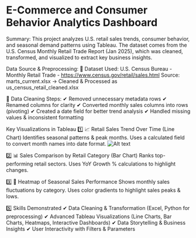 # E-Commerce and Consumer Behavior Analytics Dashboard

Summary:
This project analyzes U.S. retail sales trends, consumer behavior, and seasonal demand patterns using Tableau.
The dataset comes from the U.S. Census Monthly Retail Trade Report (Jan 2025), which was cleaned, transformed, and visualized to extract key business insights.

Data Source & Preprocessing:
📌 Dataset Used: U.S. Census Bureau - Monthly Retail Trade - https://www.census.gov/retail/sales.html
Source: marts_current.xlsx → Cleaned & Processed as us_census_retail_cleaned.xlsx

📌 Data Cleaning Steps:
✔ Removed unnecessary metadata rows
✔ Renamed columns for clarity
✔ Converted monthly sales columns into rows (pivoting)
✔ Created a date field for better trend analysis
✔ Handled missing values & inconsistent formatting

Key Visualizations in Tableau
1️⃣ 📈 Retail Sales Trend Over Time (Line Chart)
Identifies seasonal patterns & peak months.
Uses a calculated field to convert month names into date format.
![Alt text](Sheet-1 "Optional title")

2️⃣ 📊 Sales Comparison by Retail Category (Bar Chart)
Ranks top-performing retail sectors.
Uses YoY Growth % calculations to highlight changes.

3️⃣ 🎨 Heatmap of Seasonal Sales Performance
Shows monthly sales fluctuations by category.
Uses color gradients to highlight sales peaks & lows.

5️⃣ Skills Demonstrated
✔ Data Cleaning & Transformation (Excel, Python for preprocessing)
✔ Advanced Tableau Visualizations (Line Charts, Bar Charts, Heatmaps, Interactive Dashboards)
✔ Data Storytelling & Business Insights
✔ User Interactivity with Filters & Parameters
